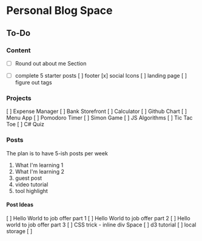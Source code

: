 # Personal Blog Space

## To-Do

### Content
- [ ] Round out about me Section
- [ ] complete 5 starter posts
[ ] footer
[x] social Icons
[ ] landing page
[ ] figure out tags


### Projects
[ ] Expense Manager
[ ] Bank Storefront
[ ] Calculator
[ ] Github Chart
[ ] Menu App
[ ] Pomodoro Timer
[ ] Simon Game
[ ] JS Algorithms
[ ] Tic Tac Toe
[ ] C# Quiz


### Posts
The plan is to have 5-ish posts per week
1. What I'm learning 1
2. What I'm learning 2
3. guest post
4. video tutorial
5. tool highlight

#### Post Ideas
[ ] Hello World to job offer part 1
[ ] Hello World to job offer part 2
[ ] Hello world to job offer part 3
[ ] CSS trick - inline div Space
[ ] d3 tutorial
[ ] local storage
[ ]
